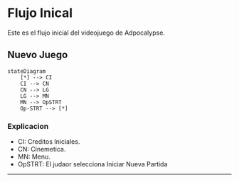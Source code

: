 # Flujo Inical
Este es el flujo inicial del videojuego de Adpocalypse.

## Nuevo Juego
```mermaid
stateDiagram
    [*] --> CI
    CI --> CN
    CN --> LG
    LG --> MN
    MN --> OpSTRT
    Op-STRT --> [*]
```

### Explicacion
- CI: Creditos Iniciales.
- CN: Cinemetica.
- MN: Menu.
- OpSTRT: El judaor selecciona Iniciar Nueva Partida

---